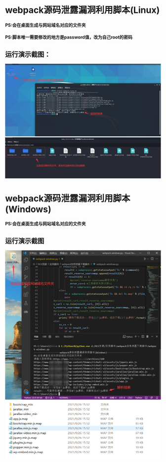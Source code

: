# webpack源码泄露漏洞利用脚本(Linux)
#### PS:会在桌面生成与网站域名对应的文件夹
#### PS:脚本唯一需要修改的地方是password值，改为自己root的密码
## 运行演示截图：
![image](https://github.com/yu-lc/EXP/blob/master/webpack/webpack%E4%BF%A1%E6%81%AF%E6%B3%84%E9%9C%B2%E4%B8%8B%E8%BD%BD%E8%84%9A%E6%9C%AC/img/linux1.png)
![image](https://github.com/yu-lc/EXP/blob/master/webpack/webpack%E4%BF%A1%E6%81%AF%E6%B3%84%E9%9C%B2%E4%B8%8B%E8%BD%BD%E8%84%9A%E6%9C%AC/img/linux2.png)

# webpack源码泄露漏洞利用脚本(Windows)
#### PS:会在桌面生成与网站域名对应的文件夹
## 运行演示截图
![image](https://github.com/yu-lc/EXP/blob/master/webpack/webpack%E4%BF%A1%E6%81%AF%E6%B3%84%E9%9C%B2%E4%B8%8B%E8%BD%BD%E8%84%9A%E6%9C%AC/img/windows1.png)
![image](https://github.com/yu-lc/EXP/blob/master/webpack/webpack%E4%BF%A1%E6%81%AF%E6%B3%84%E9%9C%B2%E4%B8%8B%E8%BD%BD%E8%84%9A%E6%9C%AC/img/windows2.png)
